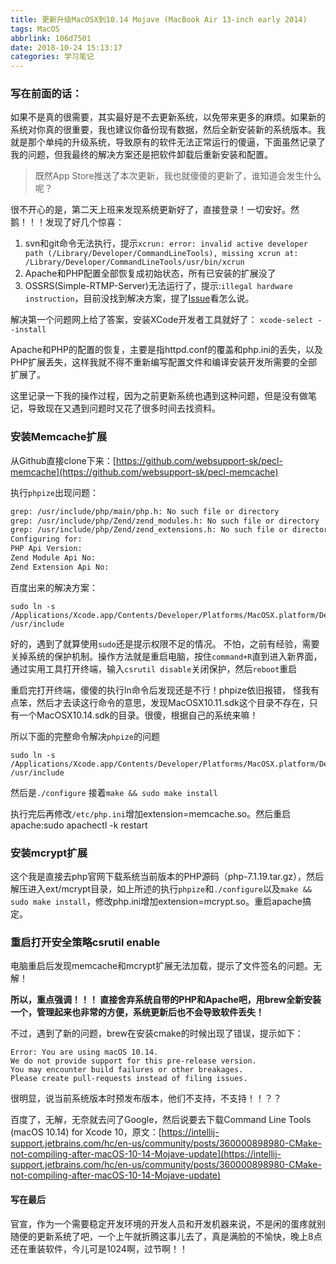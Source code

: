 ```yaml
---
title: 更新升级MacOSX到10.14 Mojave (MacBook Air 13-inch early 2014)
tags: MacOS
abbrlink: 106d7501
date: 2018-10-24 15:13:17
categories: 学习笔记
---
```


### 写在前面的话：

如果不是真的很需要，其实最好是不去更新系统，以免带来更多的麻烦。如果新的系统对你真的很重要，我也建议你备份现有数据，然后全新安装新的系统版本。我就是那个单纯的升级系统，导致原有的软件无法正常运行的傻逼，下面虽然记录了我的问题，但我最终的解决方案还是把软件卸载后重新安装和配置。


> 既然App Store推送了本次更新，我也就傻傻的更新了，谁知道会发生什么呢？

<!---more--->

很不开心的是，第二天上班来发现系统更新好了，直接登录！一切安好。然鹅！！！发现了好几个惊喜：

1. svn和git命令无法执行，提示`xcrun: error: invalid active developer path (/Library/Developer/CommandLineTools), missing xcrun at: /Library/Developer/CommandLineTools/usr/bin/xcrun`
2. Apache和PHP配置全部恢复成初始状态，所有已安装的扩展没了
3. OSSRS(Simple-RTMP-Server)无法运行了，提示:`illegal hardware instruction`，目前没找到解决方案，提了[Issue](https://github.com/ossrs/srs/issues/1250)看怎么说。

解决第一个问题网上给了答案，安装XCode开发者工具就好了：
`xcode-select --install`

Apache和PHP的配置的恢复，主要是指httpd.conf的覆盖和php.ini的丢失，以及PHP扩展丢失，这样我就不得不重新编写配置文件和编译安装开发所需要的全部扩展了。

这里记录一下我的操作过程，因为之前更新系统也遇到这种问题，但是没有做笔记，导致现在又遇到问题时又花了很多时间去找资料。

### 安装Memcache扩展
从Github直接clone下来：[https://github.com/websupport-sk/pecl-memcache](https://github.com/websupport-sk/pecl-memcache)

执行`phpize`出现问题：

```bash
grep: /usr/include/php/main/php.h: No such file or directory
grep: /usr/include/php/Zend/zend_modules.h: No such file or directory
grep: /usr/include/php/Zend/zend_extensions.h: No such file or directory
Configuring for:
PHP Api Version:        
Zend Module Api No:     
Zend Extension Api No: 
```

百度出来的解决方案：

```
sudo ln -s /Applications/Xcode.app/Contents/Developer/Platforms/MacOSX.platform/Developer/SDKs/MacOSX10.11.sdk/usr/include/ /usr/include
```

好的，遇到了就算使用`sudo`还是提示权限不足的情况。 不怕，之前有经验，需要关掉系统的保护机制。操作方法就是重启电脑，按住`command+R`直到进入新界面，通过实用工具打开终端，输入`csrutil disable`关闭保护，然后`reboot`重启

重启完打开终端，傻傻的执行ln命令后发现还是不行！phpize依旧报错， 怪我有点笨，然后才去读这行命令的意思，发现MacOSX10.11.sdk这个目录不存在，只有一个MacOSX10.14.sdk的目录。很傻，根据自己的系统来嘛！

所以下面的完整命令解决`phpize`的问题

```
sudo ln -s /Applications/Xcode.app/Contents/Developer/Platforms/MacOSX.platform/Developer/SDKs/MacOSX10.14.sdk/usr/include/ /usr/include
```

然后是`./configure` 接着`make && sudo make install`

执行完后再修改`/etc/php.ini`增加extension=memcache.so。然后重启apache:sudo apachectl -k restart

### 安装mcrypt扩展

这个我是直接去php官网下载系统当前版本的PHP源码（php-7.1.19.tar.gz），然后解压进入ext/mcrypt目录，如上所述的执行`phpize`和`./configure`以及`make && sudo make install`，修改php.ini增加extension=mcrypt.so。重启apache搞定。

### 重启打开安全策略csrutil enable

电脑重启后发现memcache和mcrypt扩展无法加载，提示了文件签名的问题。无解！ 

__所以，重点强调！！！ 直接舍弃系统自带的PHP和Apache吧，用brew全新安装一个，管理起来也非常的方便，系统更新后也不会导致软件丢失！__

不过，遇到了新的问题，brew在安装cmake的时候出现了错误，提示如下：

```
Error: You are using macOS 10.14.
We do not provide support for this pre-release version.
You may encounter build failures or other breakages.
Please create pull-requests instead of filing issues.
```

很明显，说当前系统版本时预发布版本，他们不支持，不支持！！？？

百度了，无解，无奈就去问了Google，然后说要去下载Command Line Tools (macOS 10.14) for Xcode 10，原文：[https://intellij-support.jetbrains.com/hc/en-us/community/posts/360000898980-CMake-not-compiling-after-macOS-10-14-Mojave-update](https://intellij-support.jetbrains.com/hc/en-us/community/posts/360000898980-CMake-not-compiling-after-macOS-10-14-Mojave-update)



#### 写在最后

官宣，作为一个需要稳定开发环境的开发人员和开发机器来说，不是闲的蛋疼就别随便的更新系统了吧，一个上午就折腾这事儿去了，真是满脸的不愉快，晚上8点还在重装软件，今儿可是1024啊，过节啊！！